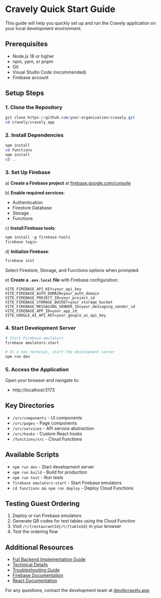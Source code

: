 # Cravely Quick Start Guide

This guide will help you quickly set up and run the Cravely application on your local development environment.

## Prerequisites

- Node.js 18 or higher
- npm, yarn, or pnpm
- Git
- Visual Studio Code (recommended)
- Firebase account

## Setup Steps

### 1. Clone the Repository

```powershell
git clone https://github.com/your-organization/cravely.git
cd cravely/cravely_app
```

### 2. Install Dependencies

```powershell
npm install
cd functions
npm install
cd ..
```

### 3. Set Up Firebase

a) **Create a Firebase project** at [firebase.google.com/console](https://firebase.google.com/console)

b) **Enable required services**:

- Authentication
- Firestore Database
- Storage
- Functions

c) **Install Firebase tools**:

```powershell
npm install -g firebase-tools
firebase login
```

d) **Initialize Firebase**:

```powershell
firebase init
```

Select Firestore, Storage, and Functions options when prompted.

e) **Create a `.env.local` file** with Firebase configuration:

```
VITE_FIREBASE_API_KEY=your_api_key
VITE_FIREBASE_AUTH_DOMAIN=your_auth_domain
VITE_FIREBASE_PROJECT_ID=your_project_id
VITE_FIREBASE_STORAGE_BUCKET=your_storage_bucket
VITE_FIREBASE_MESSAGING_SENDER_ID=your_messaging_sender_id
VITE_FIREBASE_APP_ID=your_app_id
VITE_GOOGLE_AI_API_KEY=your_google_ai_api_key
```

### 4. Start Development Server

```powershell
# Start Firebase emulators
firebase emulators:start

# In a new terminal, start the development server
npm run dev
```

### 5. Access the Application

Open your browser and navigate to:

- http://localhost:5173

## Key Directories

- `/src/components` - UI components
- `/src/pages` - Page components
- `/src/services` - API service abstraction
- `/src/hooks` - Custom React hooks
- `/functions/src` - Cloud Functions

## Available Scripts

- `npm run dev` - Start development server
- `npm run build` - Build for production
- `npm run test` - Run tests
- `firebase emulators:start` - Start Firebase emulators
- `cd functions && npm run deploy` - Deploy Cloud Functions

## Testing Guest Ordering

1. Deploy or run Firebase emulators
2. Generate QR codes for test tables using the Cloud Function
3. Visit `/r/{restaurantId}/t/{tableId}` in your browser
4. Test the ordering flow

## Additional Resources

- [Full Backend Implementation Guide](./BACKEND_IMPLEMENTATION.md)
- [Technical Details](./TECHNICAL_DETAILS.md)
- [Troubleshooting Guide](./TROUBLESHOOTING.md)
- [Firebase Documentation](https://firebase.google.com/docs)
- [React Documentation](https://reactjs.org/docs/getting-started.html)

For any questions, contact the development team at dev@cravely.app
